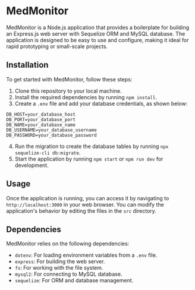
# MedMonitor

MedMonitor is a Node.js application that provides a boilerplate for building an Express.js web server with Sequelize ORM and MySQL database. The application is designed to be easy to use and configure, making it ideal for rapid prototyping or small-scale projects.

## Installation

To get started with MedMonitor, follow these steps:

1. Clone this repository to your local machine.
2. Install the required dependencies by running `npm install`.
3. Create a `.env` file and add your database credentials, as shown below:

```
DB_HOST=your_database_host
DB_PORT=your_database_port
DB_NAME=your_database_name
DB_USERNAME=your_database_username
DB_PASSWORD=your_database_password
```

4. Run the migration to create the database tables by running `npx sequelize-cli db:migrate`.
5. Start the application by running `npm start` or `npm run dev` for development.

## Usage

Once the application is running, you can access it by navigating to `http://localhost:3000` in your web browser. You can modify the application's behavior by editing the files in the `src` directory. 

## Dependencies

MedMonitor relies on the following dependencies:

- `dotenv`: For loading environment variables from a `.env` file.
- `express`: For building the web server.
- `fs`: For working with the file system.
- `mysql2`: For connecting to MySQL database.
- `sequelize`: For ORM and database management.

